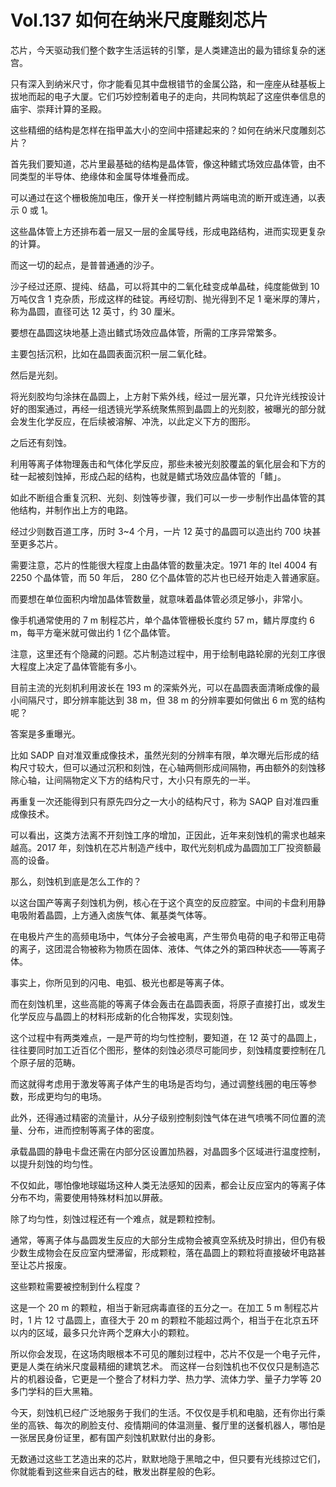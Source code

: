 # Vol.137 如何在纳米尺度雕刻芯片

芯片，今天驱动我们整个数字生活运转的引擎，是人类建造出的最为错综复杂的迷宫。

只有深入到纳米尺寸，你才能看见其中盘根错节的金属公路，和一座座从硅基板上拔地而起的电子大厦。它们巧妙控制着电子的走向，共同构筑起了这座供奉信息的庙宇、崇拜计算的圣殿。

这些精细的结构是怎样在指甲盖大小的空间中搭建起来的？如何在纳米尺度雕刻芯片？

首先我们要知道，芯片里最基础的结构是晶体管，像这种鳍式场效应晶体管，由不同类型的半导体、绝缘体和金属导体堆叠而成。

可以通过在这个栅极施加电压，像开关一样控制鳍片两端电流的断开或连通，以表示 0 或 1。

这些晶体管上方还排布着一层又一层的金属导线，形成电路结构，进而实现更复杂的计算。

而这一切的起点，是普普通通的沙子。

沙子经过还原、提纯、结晶，可以将其中的二氧化硅变成单晶硅，纯度能做到 10 万吨仅含 1 克杂质，形成这样的硅锭。再经切割、抛光得到不足 1 毫米厚的薄片，称为晶圆，直径可达 12 英寸，约 30 厘米。

要想在晶圆这块地基上造出鳍式场效应晶体管，所需的工序异常繁多。

主要包括沉积，比如在晶圆表面沉积一层二氧化硅。

然后是光刻。

将光刻胶均匀涂抹在晶圆上，上方射下紫外线，经过一层光罩，只允许光线按设计好的图案通过，再经一组透镜光学系统聚焦照到晶圆上的光刻胶，被曝光的部分就会发生化学反应，在后续被溶解、冲洗，以此定义下方的图形。

之后还有刻蚀。

利用等离子体物理轰击和气体化学反应，那些未被光刻胶覆盖的氧化层会和下方的硅一起被刻蚀掉，形成凸起的结构，也就是鳍式场效应晶体管的「鳍」。

如此不断组合重复沉积、光刻、刻蚀等步骤，我们可以一步一步制作出晶体管的其他结构，并制作出上方的电路。

经过少则数百道工序，历时 3~4 个月，一片 12 英寸的晶圆可以造出约 700 块甚至更多芯片。

需要注意，芯片的性能很大程度上由晶体管的数量决定。1971 年的 Itel 4004 有 2250 个晶体管，而 50 年后， 280 亿个晶体管的芯片也已经开始走入普通家庭。

而要想在单位面积内增加晶体管数量，就意味着晶体管必须足够小，非常小。

像手机通常使用的 7 m 制程芯片，单个晶体管栅极长度约 57 m，鳍片厚度约 6 m，每平方毫米就可做出约 1 亿个晶体管。

注意，这里还有个隐藏的问题。芯片制造过程中，用于绘制电路轮廓的光刻工序很大程度上决定了晶体管能有多小。

目前主流的光刻机利用波长在 193 m 的深紫外光，可以在晶圆表面清晰成像的最小间隔尺寸，即分辨率能达到 38 m，但 38 m 的分辨率要如何做出 6 m 宽的结构呢？

答案是多重曝光。

比如 SADP 自对准双重成像技术，虽然光刻的分辨率有限，单次曝光后形成的结构尺寸较大，但可以通过沉积和刻蚀，在心轴两侧形成间隔物，再由额外的刻蚀移除心轴，让间隔物定义下方的结构尺寸，大小只有原先的一半。

再重复一次还能得到只有原先四分之一大小的结构尺寸，称为 SAQP 自对准四重成像技术。

可以看出，这类方法离不开刻蚀工序的增加，正因此，近年来刻蚀机的需求也越来越高。2017 年，刻蚀机在芯片制造产线中，取代光刻机成为晶圆加工厂投资额最高的设备。

那么，刻蚀机到底是怎么工作的？

以这台国产等离子刻蚀机为例，核心在于这个真空的反应腔室。中间的卡盘利用静电吸附着晶圆，上方通入卤族气体、氟基类气体等。

在电极片产生的高频电场中，气体分子会被电离，产生带负电荷的电子和带正电荷的离子，这团混合物被称为物质在固体、液体、气体之外的第四种状态——等离子体。

事实上，你所见到的闪电、电弧、极光也都是等离子体。

而在刻蚀机里，这些高能的等离子体会轰击在晶圆表面，将原子直接打出，或发生化学反应与晶圆上的材料形成新的化合物挥发，实现刻蚀。

这个过程中有两类难点，一是严苛的均匀性控制，要知道，在 12 英寸的晶圆上，往往要同时加工近百亿个图形，整体的刻蚀必须尽可能同步，刻蚀精度要控制在几个原子层的范畴。

而这就得考虑用于激发等离子体产生的电场是否均匀，通过调整线圈的电压等参数，形成更均匀的电场。

此外，还得通过精密的流量计，从分子级别控制刻蚀气体在进气喷嘴不同位置的流量、分布，进而控制等离子体的密度。

承载晶圆的静电卡盘还需在内部分区设置加热器，对晶圆多个区域进行温度控制，以提升刻蚀的均匀性。

不仅如此，哪怕像地球磁场这种人类无法感知的因素，都会让反应室内的等离子体分布不均，需要使用特殊材料加以屏蔽。

除了均匀性，刻蚀过程还有一个难点，就是颗粒控制。

通常，等离子体与晶圆发生反应的大部分生成物会被真空系统及时排出，但仍有极少数生成物会在反应室内壁滞留，形成颗粒，落在晶圆上的颗粒将直接破坏电路甚至让芯片报废。

这些颗粒需要被控制到什么程度？

这是一个 20 m 的颗粒，相当于新冠病毒直径的五分之一。在加工 5 m 制程芯片时，1 片 12 寸晶圆上，直径大于 20 m 的颗粒不能超过两个，相当于在北京五环以内的区域，最多只允许两个芝麻大小的颗粒。

所以你会发现，在这场肉眼根本不可见的雕刻过程中，芯片不仅是一个电子元件，更是人类在纳米尺度最精细的建筑艺术。
而这样一台刻蚀机也不仅仅只是制造芯片的机器设备，它更是一个整合了材料力学、热力学、流体力学、量子力学等 20 多门学科的巨大黑箱。

今天，刻蚀机已经广泛地服务于我们的生活。不仅仅是手机和电脑，还有你出行乘坐的高铁、每次的刷脸支付、疫情期间的体温测量、餐厅里的送餐机器人，哪怕是一张居民身份证里，都有国产刻蚀机默默付出的身影。

无数通过这些工艺造出来的芯片，默默地隐于黑暗之中，但只要有光线掠过它们，你就能看到这些来自远古的硅，散发出群星般的色彩。
